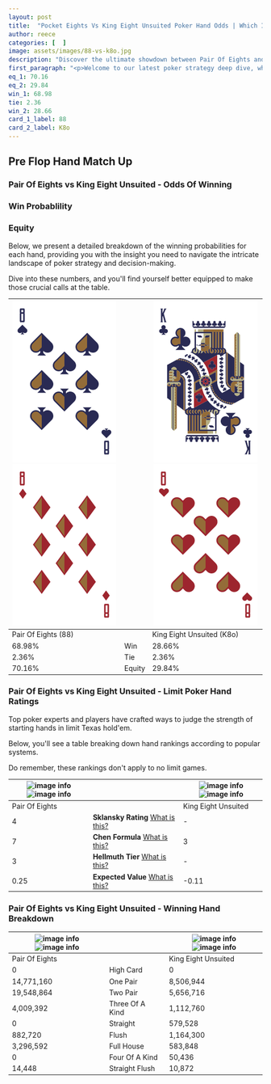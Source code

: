 ```yaml
---
layout: post
title:  "Pocket Eights Vs King Eight Unsuited Poker Hand Odds | Which Is The Better Hand In Poker? A Complete Guide"
author: reece
categories: [  ]
image: assets/images/88-vs-k8o.jpg
description: "Discover the ultimate showdown between Pair Of Eights and King Eight Unsuited in poker! Uncover the odds, strategies, and scenarios where one hand triumphs over the other. Get ready to up your poker game with this thrilling analysis."
first_paragraph: "<p>Welcome to our latest poker strategy deep dive, where we're pitting two distinct hands against each other in a high-stakes showdown: Pair Of Eights vs King Eight Unsuited.</p><p>In the dynamic world of poker, every decision counts, and knowing which hand holds the upper hand is key to your success at the table.</p><p>In this article, we'll dissect these two hands, explore the scenarios where one dominates the other, and equip you with the knowledge to make strategic choices that can tip the odds in your favor.</p><p>Get ready to unravel the intriguing dynamics of these poker hands and elevate your game to new heights.</p>"
eq_1: 70.16
eq_2: 29.84
win_1: 68.98
tie: 2.36
win_2: 28.66
card_1_label: 88
card_2_label: K8o
---
```




[comment]: # (sp0)

## Pre Flop Hand Match Up

<div class="table hand-ratings" markdown="1"> 



### Pair Of Eights vs King Eight Unsuited - Odds Of Winning


  
<div class="row graphs"> 
<div class="col-lg-6">
    <h3>Win Probablility</h3>
    <canvas id="WinChart"></canvas>
</div>
<div class="col-lg-6">
    <h3>Equity</h3>
    <canvas id="EquityChart"></canvas>
</div>
</div>

  Below, we present a detailed breakdown of the winning probabilities for each hand, providing you with the insight you need to navigate the intricate landscape of poker strategy and decision-making. 

Dive into these numbers, and you'll find yourself better equipped to make those crucial calls at the table.


    
| ![image info](assets/images/hand1/8.png) ![image info](assets/images/hand1/8o.png) |  | ![image info](assets/images/hand2/k.png) ![image info](assets/images/hand2/8o.png) |
| -------- | -------- | -------- |
| Pair Of Eights (88) |  | King Eight Unsuited (K8o) |
| 68.98% | Win | 28.66% |
| 2.36% | Tie | 2.36% |
| 70.16% | Equity | 29.84% |




[comment]: # (sp1)



### Pair Of Eights vs King Eight Unsuited - Limit Poker Hand Ratings

Top poker experts and players have crafted ways to judge the strength of starting hands in limit Texas hold'em. 

Below, you'll see a table breaking down hand rankings according to popular systems. 

Do remember, these rankings don't apply to no limit games.


    
| ![image info](https://www.riverpairs.com/assets/images/hand1/8.png) ![image info](https://www.riverpairs.com/assets/images/hand1/8o.png) |  | ![image info](https://www.riverpairs.com/assets/images/hand2/k.png) ![image info](https://www.riverpairs.com/assets/images/hand2/8o.png) |
| -------- | -------- | -------- |
| Pair Of Eights |  | King Eight Unsuited |
| 4 | **Sklansky Rating** [What is this?](/sklansky-rating-explained) | - |
| 7 | **Chen Formula** [What is this?](/chen-formula-explained) | 3 |
| 3 | **Hellmuth Tier** [What is this?](/Hellmuth-tier-explained) | - |
| 0.25 | **Expected Value** [What is this?](/expected-value-explained) | -0.11 |




[comment]: # (sp2)



### Pair Of Eights vs King Eight Unsuited - Winning Hand Breakdown


    
| ![image info](https://www.riverpairs.com/assets/images/hand1/8.png) ![image info](https://www.riverpairs.com/assets/images/hand1/8o.png) |  | ![image info](https://www.riverpairs.com/assets/images/hand2/k.png) ![image info](https://www.riverpairs.com/assets/images/hand2/8o.png) |
| -------- | -------- | -------- |
| Pair Of Eights |  | King Eight Unsuited |
| 0 | High Card | 0 |
| 14,771,160 | One Pair | 8,506,944 |
| 19,548,864 | Two Pair | 5,656,716 |
| 4,009,392 | Three Of A Kind | 1,112,760 |
| 0 | Straight | 579,528 |
| 882,720 | Flush | 1,164,300 |
| 3,296,592 | Full House | 583,848 |
| 0 | Four Of A Kind | 50,436 |
| 14,448 | Straight Flush | 10,872 |




[comment]: # (sp3)



</div>

[comment]: # (sp4)



[comment]: # (sp5)

